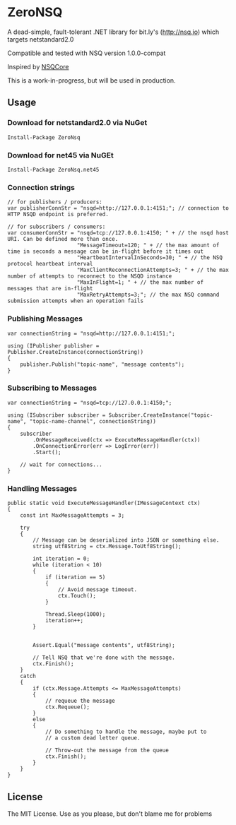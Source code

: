 ZeroNSQ
================

A dead-simple, fault-tolerant .NET library for bit.ly's (http://nsq.io) which targets netstandard2.0

Compatible and tested with NSQ version 1.0.0-compat

Inspired by [NSQCore](https://github.com/Webjet/NSQCore)

This is a work-in-progress, but will be used in production.

Usage
-----

### Download for netstandard2.0 via NuGet
    Install-Package ZeroNsq

### Download for net45 via NuGEt
    Install-Package ZeroNsq.net45

### Connection strings

    // for publishers / producers:
    var publisherConnStr = "nsqd=http://127.0.0.1:4151;"; // connection to HTTP NSQD endpoint is preferred.

    // for subscribers / consumers:
    var consumerConnStr = "nsqd=tcp://127.0.0.1:4150; " + // the nsqd host URI. Can be defined more than once.
                          "MessageTimeout=120; " + // the max amount of time in seconds a message can be in-flight before it times out
                          "HeartbeatIntervalInSeconds=30; " + // the NSQ protocol heartbeat interval
                          "MaxClientReconnectionAttempts=3; " + // the max number of attempts to reconnect to the NSQD instance
                          "MaxInFlight=1; " + // the max number of messages that are in-flight 
                          "MaxRetryAttempts=3;"; // the max NSQ command submission attempts when an operation fails

### Publishing Messages

    var connectionString = "nsqd=http://127.0.0.1:4151;";

    using (IPublisher publisher = Publisher.CreateInstance(connectionString))
    {
        publisher.Publish("topic-name", "message contents");
    }

### Subscribing to Messages

    var connectionString = "nsqd=tcp://127.0.0.1:4150;";

    using (ISubscriber subscriber = Subscriber.CreateInstance("topic-name", "topic-name-channel", connectionString))
    {
        subscriber
            .OnMessageReceived(ctx => ExecuteMessageHandler(ctx))
            .OnConnectionError(err => LogError(err))
            .Start();

        // wait for connections...
    }

### Handling Messages
    
    public static void ExecuteMessageHandler(IMessageContext ctx) 
    {
    	const int MaxMessageAttempts = 3;

    	try 
    	{
    		// Message can be deserialized into JSON or something else.
    	    string utf8String = ctx.Message.ToUtf8String();

            int iteration = 0;
            while (iteration < 10)
            {
            	if (iteration == 5)
            	{
            		// Avoid message timeout.
                    ctx.Touch();
            	}

            	Thread.Sleep(1000);
            	iteration++;
            }


            Assert.Equal("message contents", utf8String);

            // Tell NSQ that we're done with the message.
    		ctx.Finish();
    	}
    	catch 
    	{
    		if (ctx.Message.Attempts <= MaxMessageAttempts)
    		{
    			// requeue the message
                ctx.Requeue();
    		}
            else 
            {
            	// Do something to handle the message, maybe put to 
            	// a custom dead letter queue.
            	
            	// Throw-out the message from the queue
            	ctx.Finish();
            }
    	}
    }


License
-------
The MIT License. Use as you please, but don't blame me for problems
